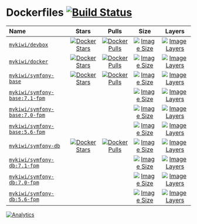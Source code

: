 # Dockerfiles [![Build Status](https://travis-ci.org/mykiwi/dockerfiles.svg?branch=master)](https://travis-ci.org/mykiwi/dockerfiles)

| Name 																													| Stars 																																		| Pulls 																																		| Size 																																			| Layers 																															|
| :--- 																													| :---: 																																		| :---: 																																		| :---: 																																		| :---: 																															|
| [`mykiwi/devbox`](https://hub.docker.com/r/mykiwi/devbox/) 															| [![Docker Stars](https://img.shields.io/docker/stars/mykiwi/devbox.svg?style=plastic)](https://hub.docker.com/r/mykiwi/devbox/) 				| [![Docker Pulls](https://img.shields.io/docker/pulls/mykiwi/devbox.svg?style=plastic)](https://hub.docker.com/r/mykiwi/devbox/) 				| [![Image Size](https://img.shields.io/badge/image%20size-~675Mb-blue.svg?style=plastic)](https://hub.docker.com/r/mykiwi/devbox/tags/) 		| [![Image Layers](https://img.shields.io/badge/layers-11-blue.svg?style=plastic)](https://hub.docker.com/r/mykiwi/devbox/) 		|
| [`mykiwi/docker`](https://hub.docker.com/r/mykiwi/docker/) 															| [![Docker Stars](https://img.shields.io/docker/stars/mykiwi/docker.svg?style=plastic)](https://hub.docker.com/r/mykiwi/docker/) 				| [![Docker Pulls](https://img.shields.io/docker/pulls/mykiwi/docker.svg?style=plastic)](https://hub.docker.com/r/mykiwi/docker/) 				| [![Image Size](https://img.shields.io/badge/image%20size-51Mb-blue.svg?style=plastic)](https://hub.docker.com/r/mykiwi/docker/tags/) 			| [![Image Layers](https://img.shields.io/badge/layers-1-blue.svg?style=plastic)](https://hub.docker.com/r/mykiwi/docker/) 			|
| [`mykiwi/symfony-base`](https://hub.docker.com/r/mykiwi/symfony-base) 												| [![Docker Stars](https://img.shields.io/docker/stars/mykiwi/symfony-base.svg?style=plastic)](https://hub.docker.com/r/mykiwi/symfony-base/) 	| [![Docker Pulls](https://img.shields.io/docker/pulls/mykiwi/symfony-base.svg?style=plastic)](https://hub.docker.com/r/mykiwi/symfony-base/) 	| [![Image Size](https://img.shields.io/badge/image%20size-191Mb-blue.svg?style=plastic)](https://hub.docker.com/r/mykiwi/symfony-base/tags/) 	| [![Image Layers](https://img.shields.io/badge/layers-1-blue.svg?style=plastic)](https://hub.docker.com/r/mykiwi/symfony-base/) 	|
| [`mykiwi/symfony-base:7.1-fpm`](https://github.com/mykiwi/dockerfiles/symfony-base/7.1-fpm/docker/php/Dockerfile) 	| 																																				| 																																				| [![Image Size](https://img.shields.io/badge/image%20size-191Mb-blue.svg?style=plastic)](https://hub.docker.com/r/mykiwi/symfony-base/tags/) 	| [![Image Layers](https://img.shields.io/badge/layers-1-blue.svg?style=plastic)](https://hub.docker.com/r/mykiwi/symfony-base/) 	|
| [`mykiwi/symfony-base:7.0-fpm`](https://github.com/mykiwi/dockerfiles/symfony-base/7.0-fpm/docker/php/Dockerfile) 	| 																																				| 																																				| [![Image Size](https://img.shields.io/badge/image%20size-191Mb-blue.svg?style=plastic)](https://hub.docker.com/r/mykiwi/symfony-base/tags/) 	| [![Image Layers](https://img.shields.io/badge/layers-1-blue.svg?style=plastic)](https://hub.docker.com/r/mykiwi/symfony-base/) 	|
| [`mykiwi/symfony-base:5.6-fpm`](https://github.com/mykiwi/dockerfiles/symfony-base/5.6-fpm/docker/php/Dockerfile) 	| 																																				| 																																				| [![Image Size](https://img.shields.io/badge/image%20size-187Mb-blue.svg?style=plastic)](https://hub.docker.com/r/mykiwi/symfony-base/tags/) 	| [![Image Layers](https://img.shields.io/badge/layers-1-blue.svg?style=plastic)](https://hub.docker.com/r/mykiwi/symfony-base/) 	|
| [`mykiwi/symfony-db`](https://hub.docker.com/r/mykiwi/symfony-db) 													| [![Docker Stars](https://img.shields.io/docker/stars/mykiwi/symfony-db.svg?style=plastic)](https://hub.docker.com/r/mykiwi/symfony-db/) 		| [![Docker Pulls](https://img.shields.io/docker/pulls/mykiwi/symfony-db.svg?style=plastic)](https://hub.docker.com/r/mykiwi/symfony-db/) 		| [![Image Size](https://img.shields.io/badge/image%20size-195Mb-blue.svg?style=plastic)](https://hub.docker.com/r/mykiwi/symfony-db/tags/) 	| [![Image Layers](https://img.shields.io/badge/layers-2-blue.svg?style=plastic)](https://hub.docker.com/r/mykiwi/symfony-db/) 		|
| [`mykiwi/symfony-db:7.1-fpm`](https://github.com/mykiwi/dockerfiles/symfony-db/7.1-fpm/docker/php/Dockerfile) 		| 																																				| 																																				| [![Image Size](https://img.shields.io/badge/image%20size-195Mb-blue.svg?style=plastic)](https://hub.docker.com/r/mykiwi/symfony-db/tags/) 	| [![Image Layers](https://img.shields.io/badge/layers-2-blue.svg?style=plastic)](https://hub.docker.com/r/mykiwi/symfony-db/) 		|
| [`mykiwi/symfony-db:7.0-fpm`](https://github.com/mykiwi/dockerfiles/symfony-db/7.0-fpm/docker/php/Dockerfile) 		| 																																				| 																																				| [![Image Size](https://img.shields.io/badge/image%20size-195Mb-blue.svg?style=plastic)](https://hub.docker.com/r/mykiwi/symfony-db/tags/) 	| [![Image Layers](https://img.shields.io/badge/layers-2-blue.svg?style=plastic)](https://hub.docker.com/r/mykiwi/symfony-db/) 		|
| [`mykiwi/symfony-db:5.6-fpm`](https://github.com/mykiwi/dockerfiles/symfony-db/5.6-fpm/docker/php/Dockerfile) 		| 																																				| 																																				| [![Image Size](https://img.shields.io/badge/image%20size-191Mb-blue.svg?style=plastic)](https://hub.docker.com/r/mykiwi/symfony-db/tags/) 	| [![Image Layers](https://img.shields.io/badge/layers-2-blue.svg?style=plastic)](https://hub.docker.com/r/mykiwi/symfony-db/) 		|

[![Analytics](https://ga-beacon.appspot.com/UA-91799310-1/github/mykiwi/dockerfiles)](https://github.com/igrigorik/ga-beacon)

